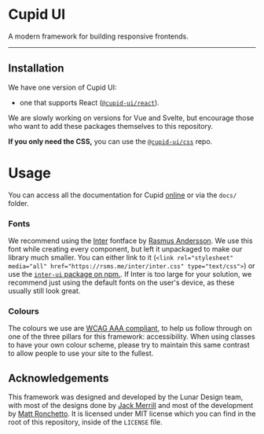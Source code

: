 # Cupid UI
A modern framework for building responsive frontends.

---

## Installation
We have one version of Cupid UI:
- one that supports React ([`@cupid-ui/react`](https://npmjs.com/package/@cupid-ui/react)).

We are slowly working on versions for Vue and Svelte, but encourage those who want to add these packages themselves to this repository.

**If you only need the CSS,** you can use the [`@cupid-ui/css`](https://npmjs.com/package/@cupid-ui/css) repo.

# Usage
You can access all the documentation for Cupid [online](https://designbylunar.github.io/cupid-ui) or via the `docs/` folder.

### Fonts
We recommend using the [Inter](https://rsms.me/inter) fontface by [Rasmus Andersson](https://rsms.me). We use this font while creating every component, but left it unpackaged to make our library much smaller. You can either link to it (`<link rel="stylesheet" media="all" href="https://rsms.me/inter/inter.css" type="text/css">`) or use the [`inter-ui` package on npm.](https://www.npmjs.com/package/inter-ui). If Inter is too large for your solution, we recommend just using the default fonts on the user's device, as these usually still look great.

### Colours
The colours we use are [WCAG AAA compliant](https://webaim.org/articles/contrast/), to help us follow through on one of the three pillars for this framework: accessibility. When using classes to have your own colour scheme, please try to maintain this same contrast to allow people to use your site to the fullest.

## Acknowledgements
This framework was designed and developed by the Lunar Design team, with most of the designs done by [Jack Merrill](https://github.com/jackmerrill) and most of the development by [Matt Ronchetto](https://github.com/doamatto). It is licensed under MIT license which you can find in the root of this repository, inside of the `LICENSE` file.
